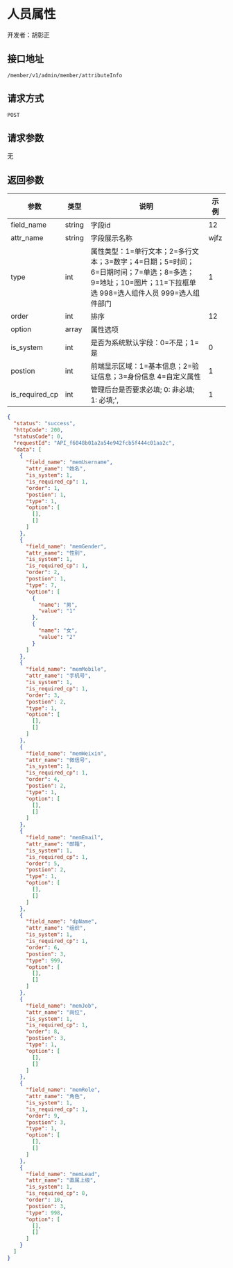 # 人员属性

开发者：胡彰正

## 接口地址

`/member/v1/admin/member/attributeInfo`

## 请求方式

`POST`

## 请求参数

无

## 返回参数

| 参数        | 类型   | 说明 | 示例 |
| ----------- | ------ | ---- | ---- |
| field_name     | string | 字段id | 12   |
| attr_name   | string | 字段展示名称 | wjfz |
| type        | int |  属性类型：1=单行文本；2=多行文本；3=数字；4=日期；5=时间；6=日期时间；7=单选；8=多选；9=地址；10=图片；11=下拉框单选 998=选人组件人员 999=选人组件部门   | 1    |
| order       | int |  排序   | 12   |
| option      | array  |  属性选项    |      |
| is_system   | int |  是否为系统默认字段：0=不是；1=是    | 0    |
| postion     | int |  前端显示区域：1=基本信息；2=验证信息；3=身份信息 4=自定义属性    | 1    |
| is_required_cp     | int |  管理后台是否要求必填; 0: 非必填; 1: 必填;',    | 1    |

```json
{
  "status": "success",
  "httpCode": 200,
  "statusCode": 0,
  "requestId": "API_f6048b01a2a54e942fcb5f444c01aa2c",
  "data": [
    {
      "field_name": "memUsername",
      "attr_name": "姓名",
      "is_system": 1,
      "is_required_cp": 1,
      "order": 1,
      "postion": 1,
      "type": 1,
      "option": [
        [],
        []
      ]
    },
    {
      "field_name": "memGender",
      "attr_name": "性别",
      "is_system": 1,
      "is_required_cp": 1,
      "order": 2,
      "postion": 1,
      "type": 7,
      "option": [
        {
          "name": "男",
          "value": "1"
        },
        {
          "name": "女",
          "value": "2"
        }
      ]
    },
    {
      "field_name": "memMobile",
      "attr_name": "手机号",
      "is_system": 1,
      "is_required_cp": 1,
      "order": 3,
      "postion": 2,
      "type": 1,
      "option": [
        [],
        []
      ]
    },
    {
      "field_name": "memWeixin",
      "attr_name": "微信号",
      "is_system": 1,
      "is_required_cp": 1,
      "order": 4,
      "postion": 2,
      "type": 1,
      "option": [
        [],
        []
      ]
    },
    {
      "field_name": "memEmail",
      "attr_name": "邮箱",
      "is_system": 1,
      "is_required_cp": 1,
      "order": 5,
      "postion": 2,
      "type": 1,
      "option": [
        [],
        []
      ]
    },
    {
      "field_name": "dpName",
      "attr_name": "组织",
      "is_system": 1,
      "is_required_cp": 1,
      "order": 6,
      "postion": 3,
      "type": 999,
      "option": [
        [],
        []
      ]
    },
    {
      "field_name": "memJob",
      "attr_name": "岗位",
      "is_system": 1,
      "is_required_cp": 1,
      "order": 8,
      "postion": 3,
      "type": 1,
      "option": [
        [],
        []
      ]
    },
    {
      "field_name": "memRole",
      "attr_name": "角色",
      "is_system": 1,
      "is_required_cp": 1,
      "order": 9,
      "postion": 3,
      "type": 1,
      "option": [
        [],
        []
      ]
    },
    {
      "field_name": "memLead",
      "attr_name": "直属上级",
      "is_system": 1,
      "is_required_cp": 0,
      "order": 10,
      "postion": 3,
      "type": 998,
      "option": [
        [],
        []
      ]
    }
  ]
}
```